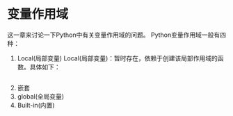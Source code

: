 # 变量作用域

这一章来讨论一下Python中有关变量作用域的问题。
Python变量作用域一般有四种：

1. Local(局部变量)
  Local(局部变量)：暂时存在，依赖于创建该局部作用域的函数。具体如下：

  ```python
  
  ```

2. 嵌套
3. global(全局变量)
4. Built-in(内置)
